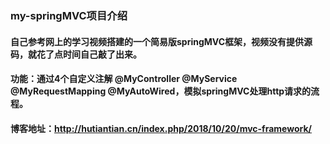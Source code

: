 ### my-springMVC项目介绍



#### 自己参考网上的学习视频搭建的一个简易版springMVC框架，视频没有提供源码，就花了点时间自己敲了出来。
#### 功能：通过4个自定义注解 @MyController @MyService @MyRequestMapping @MyAutoWired，模拟springMVC处理http请求的流程。
#### 博客地址：http://hutiantian.cn/index.php/2018/10/20/mvc-framework/